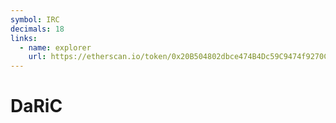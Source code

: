 ```yaml
---
symbol: IRC
decimals: 18
links:
  - name: explorer
    url: https://etherscan.io/token/0x20B504802dbce474B4Dc59C9474f9270C85b94D8
---
```


# DaRiC
